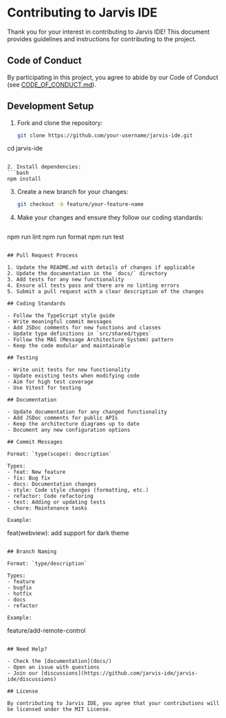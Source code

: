 # Contributing to Jarvis IDE

Thank you for your interest in contributing to Jarvis IDE! This document provides guidelines and instructions for contributing to the project.

## Code of Conduct

By participating in this project, you agree to abide by our Code of Conduct (see [CODE_OF_CONDUCT.md](CODE_OF_CONDUCT.md)).

## Development Setup

1. Fork and clone the repository:
   ```bash
   git clone https://github.com/your-username/jarvis-ide.git
cd jarvis-ide
   ```

2. Install dependencies:
   ```bash
   npm install
   ```

3. Create a new branch for your changes:
   ```bash
   git checkout -b feature/your-feature-name
   ```

4. Make your changes and ensure they follow our coding standards:
   ```bash
npm run lint
npm run format
npm run test
   ```

## Pull Request Process

1. Update the README.md with details of changes if applicable
2. Update the documentation in the `docs/` directory
3. Add tests for any new functionality
4. Ensure all tests pass and there are no linting errors
5. Submit a pull request with a clear description of the changes

## Coding Standards

- Follow the TypeScript style guide
- Write meaningful commit messages
- Add JSDoc comments for new functions and classes
- Update type definitions in `src/shared/types`
- Follow the MAS (Message Architecture System) pattern
- Keep the code modular and maintainable

## Testing

- Write unit tests for new functionality
- Update existing tests when modifying code
- Aim for high test coverage
- Use Vitest for testing

## Documentation

- Update documentation for any changed functionality
- Add JSDoc comments for public APIs
- Keep the architecture diagrams up to date
- Document any new configuration options

## Commit Messages

Format: `type(scope): description`

Types:
- feat: New feature
- fix: Bug fix
- docs: Documentation changes
- style: Code style changes (formatting, etc.)
- refactor: Code refactoring
- test: Adding or updating tests
- chore: Maintenance tasks

Example:
```
feat(webview): add support for dark theme
```

## Branch Naming

Format: `type/description`

Types:
- feature
- bugfix
- hotfix
- docs
- refactor

Example:
```
feature/add-remote-control
```

## Need Help?

- Check the [documentation](docs/)
- Open an issue with questions
- Join our [discussions](https://github.com/jarvis-ide/jarvis-ide/discussions)

## License

By contributing to Jarvis IDE, you agree that your contributions will be licensed under the MIT License.
